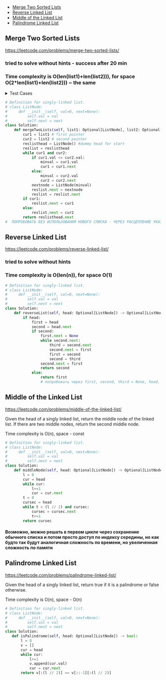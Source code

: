 + [Merge Two Sorted Lists](#merge-two-sorted-lists)
+ [Reverse Linked List](#reverse-linked-list)
+ [Middle of the Linked List](#middle-of-the-linked-list)
+ [Palindrome Linked List](#palindrome-linked-list)

## Merge Two Sorted Lists

https://leetcode.com/problems/merge-two-sorted-lists/

### tried to solve without hints - success after 20 min
### Time complexity is O(len(list1)+len(list2))), for space O(2*len(list1)+len(list2))) ~ the same


<details><summary>Test Cases</summary><blockquote>
    [1,2,4] [1,3,4] -> [1,1,2,3,4,4]
    [1,2,4,5,6] [1,3,4] -> [1,1,2,3,4,4,5,6]
    [] [] -> []
   
</blockquote></details>


```python
# Definition for singly-linked list.
# class ListNode:
#     def __init__(self, val=0, next=None):
#         self.val = val
#         self.next = next
class Solution:
    def mergeTwoLists(self, list1: Optional[ListNode], list2: Optional[ListNode]) -> Optional[ListNode]:
        cur1 = list1 # first pointer
        cur2 = list2 # second pointer
        reslisthead = ListNode() #dummy head for start
        reslist = reslisthead
        while cur1 and cur2:
            if cur1.val <= cur2.val:
                minval = cur1.val
                cur1 = cur1.next
            else:
                minval = cur2.val
                cur2 = cur2.next
            nextnode = ListNode(minval)
            reslist.next = nextnode
            reslist = reslist.next
        if cur1:
            reslist.next = cur1
        else:
            reslist.next = cur2
        return reslisthead.next
#  ПОПРОБОВАТЬ БЕЗ ИСПОЛЬЗОВАНИЯ НОВОГО СПИСКА - ЧЕРЕЗ РАСЦЕПЛЕНИЕ УКАЗАТЕЛЯ НОВОГО

```



 ## Reverse Linked List
 https://leetcode.com/problems/reverse-linked-list/
 
 ### tried to solve without hints
### Time complexity is O(len(n)), for space O(1) 

 
```python
# Definition for singly-linked list.
# class ListNode:
#     def __init__(self, val=0, next=None):
#         self.val = val
#         self.next = next
class Solution:
    def reverseList(self, head: Optional[ListNode]) -> Optional[ListNode]:
        if head:
            first = head
            second = head.next
            if second:
                first.next = None
                while second.next:
                    third = second.next
                    second.next = first
                    first = second
                    second = third
                second.next = first
                return second
            else:
                return first
                # попробовать через first, second, third = None, head, None
```

## Middle of the Linked List

https://leetcode.com/problems/middle-of-the-linked-list/

Given the head of a singly linked list, return the middle node of the linked list.
If there are two middle nodes, return the second middle node.

Time complexity is O(n), space - const

```python
# Definition for singly-linked list.
# class ListNode:
#     def __init__(self, val=0, next=None):
#         self.val = val
#         self.next = next
class Solution:
    def middleNode(self, head: Optional[ListNode]) -> Optional[ListNode]:
        l = 0
        cur = head
        while cur:
            l+=1
            cur = cur.next
        t = 0
        cursec = head
        while t < (l // 2) and cursec:
            cursec = cursec.next
            t+=1
        return cursec
```
#### Возможно, можно решать в первом цикле через сохранение обычного списка и потом просто доступ по индексу середины, но как будто так будут аналогичная сложность по времени, но увеличенная сложность по памяти

## Palindrome Linked List
https://leetcode.com/problems/palindrome-linked-list/

Given the head of a singly linked list, return true if it is a palindrome or false otherwise.

Time complexity is O(n), space - O(n)
 
 ```python
# Definition for singly-linked list.
# class ListNode:
#     def __init__(self, val=0, next=None):
#         self.val = val
#         self.next = next
class Solution:
    def isPalindrome(self, head: Optional[ListNode]) -> bool:
        l = 0
        v = []
        cur = head
        while cur:
            l+=1
            v.append(cur.val)
            cur = cur.next
        return v[:(l // 2)] == v[::-1][:(l // 2)]

```
